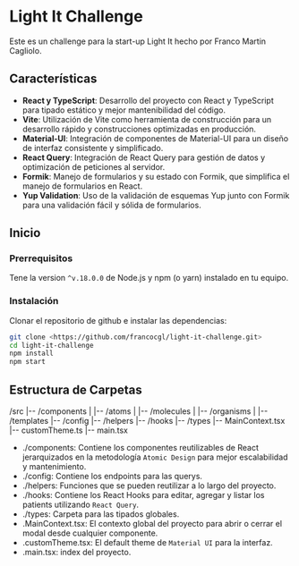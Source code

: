 # Light It Challenge

Este es un challenge para la start-up Light It hecho por Franco Martin Cagliolo.

## Características

- **React y TypeScript**: Desarrollo del proyecto con React y TypeScript para tipado estático y mejor mantenibilidad del código.
- **Vite**: Utilización de Vite como herramienta de construcción para un desarrollo rápido y construcciones optimizadas en producción.
- **Material-UI**: Integración de componentes de Material-UI para un diseño de interfaz consistente y simplificado.
- **React Query**: Integración de React Query para gestión de datos y optimización de peticiones al servidor.
- **Formik**: Manejo de formularios y su estado con Formik, que simplifica el manejo de formularios en React.
- **Yup Validation**: Uso de la validación de esquemas Yup junto con Formik para una validación fácil y sólida de formularios.

## Inicio

### Prerrequisitos

Tene la version `^v.18.0.0` de Node.js y npm (o yarn) instalado en tu equipo.

### Instalación

Clonar el repositorio de github e instalar las dependencias:

```bash
git clone <https://github.com/francocgl/light-it-challenge.git>
cd light-it-challenge
npm install
npm start
```

## Estructura de Carpetas

/src
|-- /components
| |-- /atoms
| |-- /molecules
| |-- /organisms
| |-- /templates
|-- /config
|-- /helpers
|-- /hooks
|-- /types
|-- MainContext.tsx
|-- customTheme.ts
|-- main.tsx

- ./components: Contiene los componentes reutilizables de React jerarquizados en la metodología `Atomic Design` para mejor escalabilidad y mantenimiento.
- ./config: Contiene los endpoints para las querys.
- ./helpers: Funciones que se pueden reutilizar a lo largo del proyecto.
- ./hooks: Contiene los React Hooks para editar, agregar y listar los patients utilizando `React Query`.
- ./types: Carpeta para las tipados globales.
- .MainContext.tsx: El contexto global del proyecto para abrir o cerrar el modal desde cualquier componente.
- .customTheme.tsx: El default theme de `Material UI` para la interfaz.
- .main.tsx: index del proyecto.
